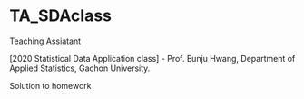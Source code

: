 # TA_SDAclass
Teaching Assiatant

[2020 Statistical Data Application class] - Prof. Eunju Hwang, Department of Applied Statistics, Gachon University.

Solution to homework
